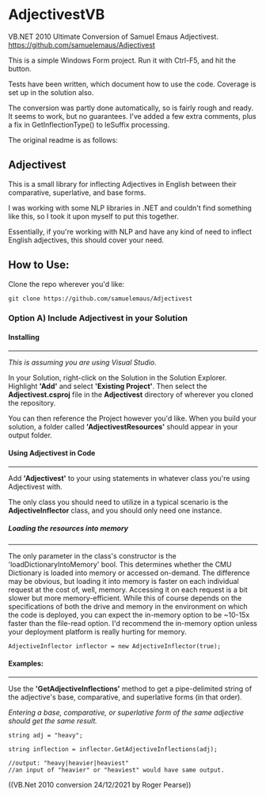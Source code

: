 # AdjectivestVB
VB.NET 2010 Ultimate Conversion of Samuel Emaus Adjectivest.  https://github.com/samuelemaus/Adjectivest

This is a simple Windows Form project.  Run it with Ctrl-F5, and hit the button.

Tests have been written, which document how to use the code.  Coverage is set up in the solution also.

The conversion was partly done automatically, so is fairly rough and ready.  It seems to work, but no guarantees.  I've added a few extra comments, plus a fix in GetInflectionType() to leSuffix processing. 

The original readme is as follows:

## Adjectivest

This is a small library for inflecting Adjectives in English between their comparative, superlative, and base forms.

I was working with some NLP libraries in .NET and couldn't find something like this, so I took it upon myself to put this together.

Essentially, if you're working with NLP and have any kind of need to inflect English adjectives, this should cover your need. 

## How to Use:

Clone the repo wherever you'd like:

```
git clone https://github.com/samuelemaus/Adjectivest
```

### Option A) Include Adjectivest in your Solution

#### Installing
______________

*This is assuming you are using Visual Studio.*

In your Solution, right-click on the Solution in the Solution Explorer.  Highlight **'Add'** and select **'Existing Project'**.  Then select the **Adjectivest.csproj** file in the **Adjectivest** directory of wherever you cloned the repository.

You can then reference the Project however you'd like.  When you build your solution, a folder called **'AdjectivestResources'** should appear in your output folder.

#### Using Adjectivest in Code
______________

Add **'Adjectivest'** to your using statements in whatever class you're using Adjectivest with.

The only class you should need to utilize in a typical scenario is the **AdjectiveInflector** class, and you should only need one instance.

##### Loading the resources into memory
______________

The only parameter in the class's constructor is the 'loadDictionaryIntoMemory' bool.  This determines whether the CMU Dictionary is loaded into memory or accessed on-demand.  The difference may be obvious, but loading it into memory is faster on each individual request at the cost of, well, memory.  Accessing it on each request is a bit slower but more memory-efficient.  While this of course depends on the specifications of both the drive and memory in the environment on which the code is deployed, you can expect the in-memory option to be ~10-15x faster than the file-read option.  I'd recommend the in-memory option unless your deployment platform is really hurting for memory.

`AdjectiveInflector inflector = new AdjectiveInflector(true);`

#### Examples:
______________

Use the **'GetAdjectiveInflections'** method to get a pipe-delimited string of the adjective's base, comparative, and superlative forms (in that order).

*Entering a base, comparative, or superlative form of the same adjective should get the same result.*

```
string adj = "heavy";

string inflection = inflector.GetAdjectiveInflections(adj);

//output: "heavy|heavier|heaviest"
//an input of "heavier" or "heaviest" would have same output.
```

((VB.Net 2010 conversion 24/12/2021 by Roger Pearse))
